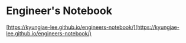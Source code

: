# Engineer's Notebook

[https://kyungjae-lee.github.io/engineers-notebook/](https://kyungjae-lee.github.io/engineers-notebook/)


